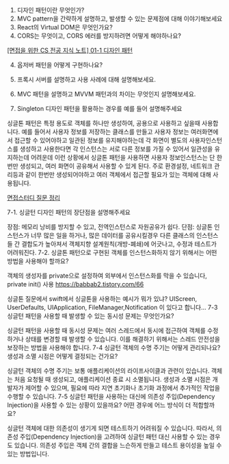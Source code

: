 

1. 디자인 패턴이란 무엇인가?
2. MVC pattern을 간략하게 설명하고, 발생할 수 있는 문제점에 대해 이야기해보세요
3. React의 Virtual DOM은 무엇인가요?
4. CORS는 무엇이고, CORS 에러를 방지하려면 어떻게 해야하나요?

[[면접을 위한 CS 전공 지식 노트] 01-1 디자인 패턴](https://velog.io/@blcklamb/%EB%A9%B4%EC%A0%91%EC%9D%84-%EC%9C%84%ED%95%9C-CS-%EC%A0%84%EA%B3%B5-%EC%A7%80%EC%8B%9D-%EB%85%B8%ED%8A%B8-01-1-%EB%94%94%EC%9E%90%EC%9D%B8-%ED%8C%A8%ED%84%B4)

4. 옵저버 패턴을 어떻게 구현하나요?
5. 프록시 서버를 설명하고 사용 사례에 대해 설명해보세요.
6. MVC 패턴을 설명하고 MVVM 패턴과의 차이는 무엇인지 설명해보세요.


7. Singleton 디자인 패턴을 활용하는 경우를 예를 들어 설명해주세요

싱글톤 패턴은 특정 용도로 객체를 하나만 생성하여, 공용으로 사용하고 싶을때 사용합니다.
예를 들어서 사용자 정보를 저장하는 클래스를 만들고 사용자 정보는 여러화면에서 접근할 수 있어야하고 일관된 정보를 유지해야하는데 각 화면이 별도의 사용자인스턴스를 생성하고 사용한다면 각 인스턴스는 서로 다른 정보를 가질 수 있어서 일관성을 유지하는데 어려운데 이런 상황에서 싱글톤 패턴을 사용하면 사용자 정보인스턴스는 단 한번만 생성되고, 여러 화면이 공유해서 사용할 수 있게 된다. 주로 환경설정, 네트워크 관리등과 같이 한번만 생성되어야하고 여러 객체에서 접근할 필요가 있는 객체에 대해 사용됩니다.

[면접스터디 질문 정리](https://hackmd.io/@wkbUFjPxQ2yPCmhAP8Rdog/r1tQMHs8h)

7-1. 싱글턴 디자인 패턴의 장단점을 설명해주세요

장점: 메모리 낭비를 방지할 수 있고, 전역인스턴스로 자원공유가 쉽다.
단점: 싱글톤 인스턴스가 너무 많은 일을 하거나, 많은 데이터를 공유시킬경우 다른 클래스의 인스턴스들 간 결합도가 높아져서 객체지향 설계원칙(개방-폐쇄)에 어긋나고, 수정과 테스트가 어려워진다.
7-2. 싱글톤 패턴으로 구현된 객체를 인스턴스화하지 않기 위해서는 어떤 방법을 사용해야 할까요?

객체의 생성자를 private으로 설정하여 외부에서 인스턴스화를 막을 수 있습니다, private init() 사용
https://babbab2.tistory.com/66

싱글톤 질문에서 swift에서 싱글톤을 사용하는 예시가 뭐가 있냐?
UIScreen, UserDefaults, UIApplication, FileManager,Notification 이 있다고 합니다…
7-3 싱글턴 패턴을 사용할 때 발생할 수 있는 동시성 문제는 무엇인가요?

싱글턴 패턴을 사용할 때 동시성 문제는 여러 스레드에서 동시에 접근하여 객체를 수정하거나 상태를 변경할 때 발생할 수 있습니다. 이를 해결하기 위해서는 스레드 안전성을 보장하는 방법을 사용해야 합니다.
7-4 싱글턴 객체의 수명 주기는 어떻게 관리되나요? 생성과 소멸 시점은 어떻게 결정되는 건가요?

싱글턴 객체의 수명 주기는 보통 애플리케이션의 라이프사이클과 관련이 있습니다. 객체는 처음 요청될 때 생성되고, 애플리케이션 종료 시 소멸됩니다. 생성과 소멸 시점은 개발자가 제어할 수 있으며, 필요에 따라 지연 초기화나 초기화 과정에서 추가적인 작업을 수행할 수 있습니다.
7-5 싱글턴 패턴을 사용하는 대신에 의존성 주입(Dependency Injection)을 사용할 수 있는 상황이 있을까요? 어떤 경우에 어느 방식이 더 적합할까요?

싱글턴 객체에 대한 의존성이 생기게 되면 테스트하기 어려워질 수 있습니다. 따라서, 의존성 주입(Dependency Injection)을 고려하여 싱글턴 패턴 대신 사용할 수 있는 경우도 있습니다. 의존성 주입은 객체 간의 결합을 느슨하게 만들고 테스트 용이성을 높일 수 있는 방법입니다.

